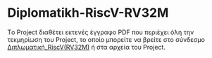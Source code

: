 # Diplomatikh-RiscV-RV32M
Tο Project διαθέτει εκτενές έγγραφο PDF που περιέχει όλη την τεκμηρίωση του Project, το οποίο μπορείτε να βρείτε στο σύνδεσμο [Διπλωματική_RiscV(RV32M)](Diplomatikh-RiscV-/Διπλωματική_RiscV(RV32M).pdf) ή στα αρχεία του Project.